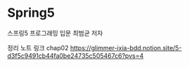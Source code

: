# Spring5
스프링5 프로그래밍 입문
최범균 저자


정리 노트 링크
chap02
https://glimmer-ixia-bdd.notion.site/5-d3f5c9491cb44fa0be24735c505467c6?pvs=4
